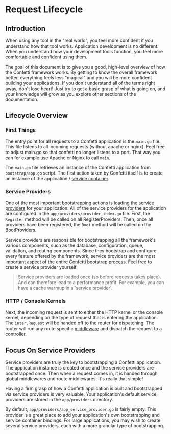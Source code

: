 # Request Lifecycle

## Introduction

When using any tool in the "real world", you feel more confident if you understand how that tool works. Application
development is no different. When you understand how your development tools function, you feel more comfortable and
confident using them.

The goal of this document is to give you a good, high-level overview of how the Confetti framework works. By getting to
know the overall framework better, everything feels less "magical" and you will be more confident building your
applications. If you don't understand all of the terms right away, don't lose heart! Just try to get a basic grasp of
what is going on, and your knowledge will grow as you explore other sections of the documentation.

## Lifecycle Overview

### First Things

The entry point for all requests to a Confetti application is the `main.go` file. This file listens to all incoming requests (without apache or nginx). Feel free to adjust main.go so that confetti no longer listens to a port. That way you can for example use Apache or Nginx to call `main`.

The `main.go` file retrieves an instance of the Confetti application from `bootstrap/app.go` script. The first action taken by Confetti itself is to create an instance of the application / [service container](container).

### Service Providers

One of the most important bootstrapping actions is loading the [service providers](providers) for your application. All of the service providers for the application are configured in the `app/providers/provider_index.go` file. First, the `Register` method will be called on all RegisterProviders. Then, once all providers have been registered, the `Boot` method will be called on the BootProviders.

Service providers are responsible for bootstrapping all the framework's various components, such as the database,
configuration, queue, validation, and routing components. Since they bootstrap and configure every feature offered by the framework, service providers are the most important aspect of the entire Confetti bootstrap process. Feel free to create a service provider yourself.

> Service providers are loaded once (so before requests takes place). And can therefore lead to a performance profit. For example, you can have a cache warmup in a 'service provider'.

### HTTP / Console Kernels

Next, the incoming request is sent to either the HTTP kernel or the console kernel, depending on the type of request
that is entering the application. The `inter.Request` will be handed off to the router for dispatching. The router
will run any route specific [middleware](../the-basics/middleware.html#assigning-middleware-to-routes) and dispatch the request to a controller.

## Focus On Service Providers

Service providers are truly the key to bootstrapping a Confetti application. The application instance is created
once and the service providers are bootstrapped once. Then when a request comes in, it is handed through global
 middlewares and route middlewares. It's really that simple!

Having a firm grasp of how a Confetti application is built and bootstrapped via service providers is very valuable. Your application's default service providers are stored in the `app/providers` directory.

By default, `app/providers/app_service_provider.go` is fairly empty. This provider is a great place to add your application's own bootstrapping and service container bindings. For large applications, you may wish to create several service providers, each with a more granular type of bootstrapping.